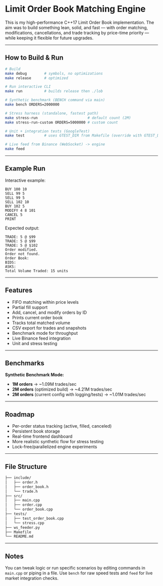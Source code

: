 # Limit Order Book Matching Engine

This is my high-performance C++17 Limit Order Book implementation. The aim was to build something lean, solid, and fast — with order matching, modifications, cancellations, and trade tracking by price-time priority — while keeping it flexible for future upgrades.

---

## How to Build & Run

```bash
# Build
make debug        # symbols, no optimizations
make release      # optimized

# Run interactive CLI
make run          # builds release then ./lob

# Synthetic benchmark (BENCH command via main)
make bench ORDERS=2000000

# Stress harness (standalone, fastest path)
make stress-run                       # default count (2M)
make stress-run-custom ORDERS=5000000 # custom count

# Unit + integration tests (GoogleTest)
make test         # uses GTEST_DIR from Makefile (override with GTEST_DIR=/path)

# Live feed from Binance (WebSocket) -> engine
make feed
```

---

## Example Run

Interactive example:

```
BUY 100 10
SELL 99 5
SELL 99 5
SELL 102 10
BUY 102 5
MODIFY 4 8 101
CANCEL 5
PRINT
```

Expected output:

```
TRADE: 5 @ $99
TRADE: 5 @ $99
TRADE: 5 @ $102
Order modified.
Order not found.
Order Book:
BIDS:
ASKS:
Total Volume Traded: 15 units
```

---

## Features

* FIFO matching within price levels
* Partial fill support
* Add, cancel, and modify orders by ID
* Prints current order book
* Tracks total matched volume
* CSV export for trades and snapshots
* Benchmark mode for throughput
* Live Binance feed integration
* Unit and stress testing

---

## Benchmarks

**Synthetic Benchmark Mode:**

* **1M orders** → \~1.09M trades/sec
* **2M orders** (optimized build) → \~4.21M trades/sec
* **2M orders** (current config with logging/tests) → \~1.01M trades/sec

---

## Roadmap

* Per-order status tracking (active, filled, canceled)
* Persistent book storage
* Real-time frontend dashboard
* More realistic synthetic flow for stress testing
* Lock-free/parallelized engine experiments

---

## File Structure

```bash
├── include/
│   ├── order.h
│   ├── order_book.h
│   └── trade.h
├── src/
│   ├── main.cpp
│   ├── order.cpp
│   └── order_book.cpp
├── tests/
│   ├── test_order_book.cpp
│   └── stress.cpp
├── ws_feeder.py
├── Makefile
└── README.md
```

---

## Notes

You can tweak logic or run specific scenarios by editing commands in `main.cpp` or piping in a file. Use `bench` for raw speed tests and `feed` for live market integration checks.
